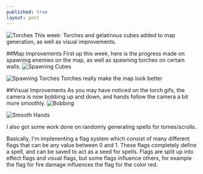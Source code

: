 ```yaml
---
published: true
layout: post
---
```


![Torches](http://i.imgur.com/ziweZ21.gif)
This week: Torches and gelatinous cubes added to map generation, as well as visual improvements.

<!--excerpt-->

##Map Improvements
First up this week, here is the progress made on spawning enemies on the map, as well as spawning torches on certain walls.
![Spawning Cubes](http://i.imgur.com/GGBFf72.gif)

![Spawning Torches](http://i.imgur.com/ziweZ21.gif)
Torches really make the map look better

##Visual Improvements
As you may have noticed on the torch gifs, the camera is now bobbing up and down, and hands follow the camera a bit more smoothly.
![Bobbing](http://i.imgur.com/C3zdJFo.gif)

![Smooth Hands](http://i.imgur.com/BfCjGkv.gif)

I also got some work done on randomly generating spells for tomes/scrolls. 

Basically, I'm implenenting a flag system which consist of many different flags that can be any value between 0 and 1. These flags completely define a spell, and can be saved to act as a seed for spells. Flags are split up into effect flags and visual flags, but some flags influence others, for example the flag for fire damage influences the flag for the color red.